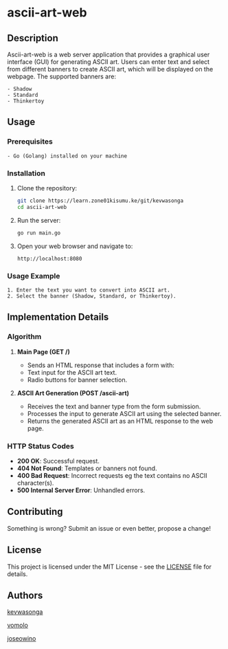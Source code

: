 # ascii-art-web

## Description

Ascii-art-web is a web server application that provides a graphical user interface (GUI) for generating ASCII art. Users can enter text and select from different banners to create ASCII art, which will be displayed on the webpage. The supported banners are:
```
- Shadow
- Standard
- Thinkertoy
```
## Usage

### Prerequisites
```
- Go (Golang) installed on your machine
```
### Installation

1. Clone the repository:
    ```bash
    git clone https://learn.zone01kisumu.ke/git/kevwasonga
    cd ascii-art-web
    ```

2. Run the server:
    ```bash
    go run main.go
    ```

3. Open your web browser and navigate to:
    ```
    http://localhost:8080
    ```
### Usage Example
```
1. Enter the text you want to convert into ASCII art.
2. Select the banner (Shadow, Standard, or Thinkertoy).
```
## Implementation Details

### Algorithm

1. **Main Page (GET /)**
    - Sends an HTML response that includes a form with:
    - Text input for the ASCII art text.
    - Radio buttons for banner selection.

2. **ASCII Art Generation (POST /ascii-art)**

   - Receives the text and banner type from the form submission.
   - Processes the input to generate ASCII art using the selected banner.
   - Returns the generated ASCII art as an HTML response to the web page.

### HTTP Status Codes

- **200 OK**: Successful request.
- **404 Not Found**: Templates or banners not found.
- **400 Bad Request**: Incorrect requests eg the text contains no ASCII character(s).
- **500 Internal Server Error**: Unhandled errors.

## Contributing

Something is wrong? Submit an issue or even better, propose a change!

## License

This project is licensed under the MIT License - see the [LICENSE](LICENSE) file for details.

## Authors

[kevwasonga](https://learn.zone01kisumu.ke/git/kevwasonga)

[vomolo](https://learn.zone01kisumu.ke/git/vomolo)

[joseowino](https://learn.zone01kisumu.ke/git/joseowino)
